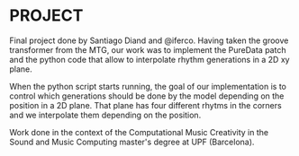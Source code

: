 # PROJECT

Final project done by Santiago Diand and @iferco. Having taken the groove transformer from the MTG, our work was to implement the PureData patch and the python code that allow to interpolate rhythm generations in a 2D xy plane.

When the python script starts running, the goal of our implementation is to control which generations should be done by the model depending on the position in a 2D plane. That plane has four different rhytms in the corners and we interpolate them depending on the position. 

Work done in the context of the Computational Music Creativity in the Sound and Music Computing master's degree at UPF (Barcelona).
